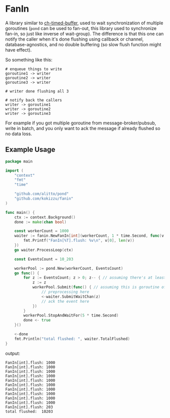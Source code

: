
# FanIn

A library similar to [ch-timed-buffer](//github.com/kokizzu/ch-timed-buffer), 
used to wait synchronization of multiple goroutines (`pond` can be used to fan-out, this library used to synchronize fan-in, so just like inverse of wait-group). The difference is that this one can notify the caller when it's done flushing using callback or channel, database-agnostics, and no double buffering (so slow flush function might have effect).

So something like this:

```
# enqueue things to write
goroutine1 -> writer
goroutine2 -> writer
goroutine3 -> writer

# writer done flushing all 3

# notify back the callers
writer -> goroutine1   
writer -> goroutine2
writer -> goroutine3  
```

For example if you got multiple goroutine from message-broker/pubsub, 
write in batch, and you only want to ack the message if already flushed so no data loss.

## Example Usage

```go
package main

import (
	"context"
	"fmt"
	"time"

	"github.com/alitto/pond"
	"github.com/kokizzu/fanin"
)

func main() {
	ctx := context.Background()
	done := make(chan bool)

	const workerCount = 1000
	waiter := fanin.NewFanIn[int](workerCount, 1 * time.Second, func(v []int) {
		fmt.Printf("FanIn[%T].flush: %v\n", v[0], len(v))
	})
	go waiter.ProcessLoop(ctx)

	const EventsCount = 10_203

	workerPool := pond.New(workerCount, EventsCount)
	go func() {
		for z := EventsCount; z > 0; z-- { // assuming there's at least 10K items to be written
			z := z
			workerPool.Submit(func() { // assuming this is goroutine of queue/pubsub/msgbroker client
				// preprocessing here
				<-waiter.SubmitWaitChan(z)
				// ack the event here
			})
		}
		workerPool.StopAndWaitFor(5 * time.Second)
		done <- true
	}()

	<-done
	fmt.Println("total flushed: ", waiter.TotalFlushed)
}
```

output:

```
FanIn[int].flush: 1000
FanIn[int].flush: 1000
FanIn[int].flush: 1000
FanIn[int].flush: 1000
FanIn[int].flush: 1000
FanIn[int].flush: 1000
FanIn[int].flush: 1000
FanIn[int].flush: 1000
FanIn[int].flush: 1000
FanIn[int].flush: 1000
FanIn[int].flush: 203
total flushed:  10203
```
